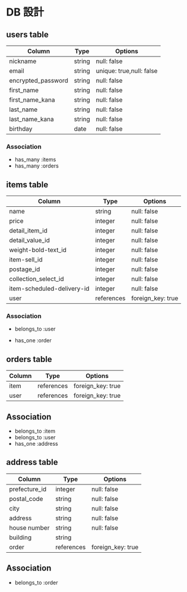 # DB 設計

## users table

| Column               | Type   | Options                  |
| ---------------------| ------ | -------------------------|
| nickname             | string | null: false              |
| email                | string | unique: true,null: false |
| encrypted_password   | string | null: false              |
| first_name           | string | null: false              |
| first_name_kana      | string | null: false              |
| last_name            | string | null: false              |
| last_name_kana       | string | null: false              |
| birthday             | date   | null: false              |

### Association

* has_many :items
* has_many :orders



## items table

| Column                         | Type       | Options           |
|--------------------------------|------------|-------------------|
| name                           | string     | null: false       |
| price                          | integer    | null: false       |
| detail_item_id                 | integer    | null: false       |
| detail_value_id                | integer    | null: false       |
| weight-bold-text_id            | integer    | null: false       |
| item-sell_id                   | integer    | null: false       |
| postage_id                     | integer    | null: false       |
| collection_select_id           | integer    | null: false       |
| item-scheduled-delivery-id     | integer    | null: false       |
| user                           | references | foreign_key: true |

### Association

- belongs_to :user 
* has_one :order



## orders table

| Column      | Type        | Options           |
|-------------|-------------|-------------------|
| item        | references  | foreign_key: true |
| user        | references  | foreign_key: true |

## Association

- belongs_to :item
- belongs_to :user
- has_one :address


## address table

| Column             | Type        | Options             |
|--------------------|-------------|---------------------|
| prefecture_id      | integer     | null: false         |
| postal_code        | string      | null: false         |
| city               | string      | null: false         |
| address            | string      | null: false         |
| house number       | string      | null: false         |
| building           | string      |                     |
| order              | references  | foreign_key: true   |

## Association

- belongs_to :order
